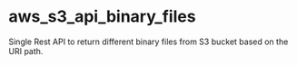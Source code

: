 # aws_s3_api_binary_files
Single Rest API to return different binary files from S3 bucket based on the URI path.
